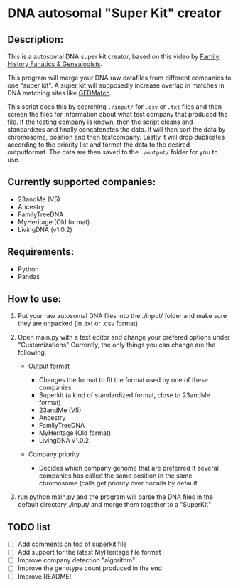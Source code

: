 # DNA autosomal "Super Kit" creator

## Description:
This is a autosomal DNA super kit creator, based on this video by [Family History Fanatics & Genealogists](https://www.youtube.com/watch?v=IJmAHNSODuw).

This program will merge your DNA raw datafiles from different companies to one "super kit".
A super kit will supposedly increase overlap in matches in DNA matching sites like [GEDMatch](https://www.gedmatch.com).

This script does this by searching `./input/` for `.csv` or `.txt` files and then screen the files for information about what test company that produced the file.
If the testing company is known, then the script cleans and standardizes and finally concatenates the data.
It will then sort the data by chromosome, position and then testcompany.
Lastly it will drop duplicates according to the priority list and format the data to the desired outputformat.
The data are then saved to the `./output/` folder for you to use.



## Currently supported companies:
* 23andMe (V5)
* Ancestry
* FamilyTreeDNA
* MyHeritage (Old format)
* LivingDNA (v1.0.2)



## Requirements:
* Python
* Pandas



## How to use:

1. Put your raw autosomal DNA files into the ./input/ folder and make sure they are unpacked (in .txt or .csv format)

2. Open main.py with a text editor and change your prefered options under "Customizations"
Currently, the only things you can change are the following:

    * Output format
        - Changes the format to fit the format used by one of these companies:
        - Superkit (a kind of standardized format, close to 23andMe format)
        - 23andMe (V5)
        - Ancestry
        - FamilyTreeDNA
        - MyHeritage (Old format)
        - LivingDNA v1.0.2

    * Company priority
        - Decides which company genome that are preferred if several companies has called the same position in the same chromosome (calls get priority over nocalls by default

3. run python main.py and the program will parse the DNA files in the default directory ./input/ and merge them together to a "SuperKit"



## TODO list
- [ ] Add comments on top of superkit file
- [ ] Add support for the latest MyHeritage file format
- [ ] Improve company detection "algorithm"
- [ ] Improve the genotype count produced in the end
- [ ] Improve README!